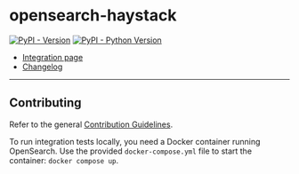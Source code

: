 # opensearch-haystack

[![PyPI - Version](https://img.shields.io/pypi/v/opensearch-haystack.svg)](https://pypi.org/project/opensearch-haystack)
[![PyPI - Python Version](https://img.shields.io/pypi/pyversions/opensearch-haystack.svg)](https://pypi.org/project/opensearch-haystack)

- [Integration page](https://haystack.deepset.ai/integrations/opensearch)
- [Changelog](https://github.com/deepset-ai/haystack-core-integrations/blob/main/integrations/opensearch/CHANGELOG.md)

---

## Contributing

Refer to the general [Contribution Guidelines](https://github.com/deepset-ai/haystack-core-integrations/blob/main/CONTRIBUTING.md).

To run integration tests locally, you need a Docker container running OpenSearch.
Use the provided `docker-compose.yml` file to start the container: `docker compose up`.